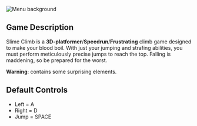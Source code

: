![Menu background](https://github.com/adobv/SlimeClimb/assets/149056709/5b840e7b-b40c-4b57-bf57-2c7c96efc00f)
## Game Description

Slime Climb is a **3D-platformer**/**Speedrun**/**Frustrating** climb game designed to make your blood boil. With just your jumping and strafing abilities, you must perform meticulously precise jumps to reach the top. Falling is maddening, so be prepared for the worst.

**Warning**: contains some surprising elements.

## Default Controls

- Left 	= A
- Right = D
- Jump 	= SPACE
